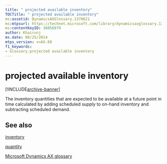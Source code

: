```yaml
---
title: " projected available inventory"
TOCTitle: " projected available inventory"
ms:assetid: DynamicsAXGlossary.1370621
ms:mtpsurl: https://technet.microsoft.com/library/dynamicsaxglossary.1370621(v=AX.60)
ms:contentKeyID: 36056979
author: Khairunj
ms.date: 08/25/2014
mtps_version: v=AX.60
f1_keywords:
- Glossary.projected available inventory
---
```


# projected available inventory


[!INCLUDE[archive-banner](includes/archive-banner.md)]

The inventory quantities that are expected to be available at a future point in time calculated by adding scheduled supply to on-hand inventory and subtracting scheduled demand.

## See also

[inventory](inventory.md)

[quantity](quantity.md)

[Microsoft Dynamics AX glossary](glossary/microsoft-dynamics-ax-glossary.md)

  


